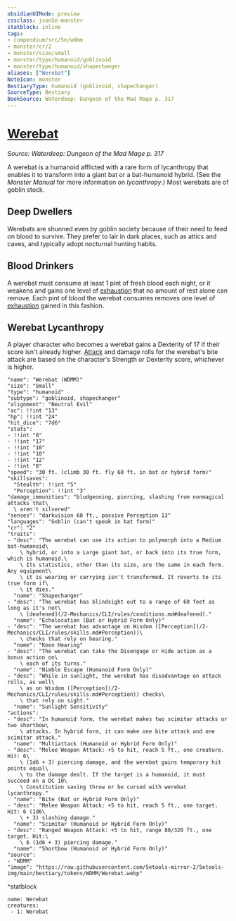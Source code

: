 ```yaml
---
obsidianUIMode: preview
cssclass: json5e-monster
statblock: inline
tags:
- compendium/src/5e/wdmm
- monster/cr/2
- monster/size/small
- monster/type/humanoid/goblinoid
- monster/type/humanoid/shapechanger
aliases: ["Werebat"]
NoteIcon: monster
BestiaryType: humanoid (goblinoid, shapechanger)
SourceType: Bestiary
BookSource: Waterdeep: Dungeon of the Mad Mage p. 317
---
```

# [Werebat](2-Mechanics/CLI/bestiary/humanoid/werebat-wdmm.md)
*Source: Waterdeep: Dungeon of the Mad Mage p. 317*  

A werebat is a humanoid afflicted with a rare form of lycanthropy that enables it to transform into a giant bat or a bat-humanoid hybrid. (See the *Monster Manual* for more information on *lycanthropy*.) Most werebats are of goblin stock.

## Deep Dwellers

Werebats are shunned even by goblin society because of their need to feed on blood to survive. They prefer to lair in dark places, such as attics and caves, and typically adopt nocturnal hunting habits.

## Blood Drinkers

A werebat must consume at least 1 pint of fresh blood each night, or it weakens and gains one level of [exhaustion](/2-Mechanics/CLI/rules/conditions.md#exhaustion) that no amount of rest alone can remove. Each pint of blood the werebat consumes removes one level of [exhaustion](/2-Mechanics/CLI/rules/conditions.md#exhaustion) gained in this fashion.

## Werebat Lycanthropy

A player character who becomes a werebat gains a Dexterity of 17 if their score isn't already higher. [Attack](/2-Mechanics/CLI/rules/actions.md#Attack) and damage rolls for the werebat's bite attack are based on the character's Strength or Dexterity score, whichever is higher.

```statblock
"name": "Werebat (WDMM)"
"size": "Small"
"type": "humanoid"
"subtype": "goblinoid, shapechanger"
"alignment": "Neutral Evil"
"ac": !!int "13"
"hp": !!int "24"
"hit_dice": "7d6"
"stats":
- !!int "8"
- !!int "17"
- !!int "10"
- !!int "10"
- !!int "12"
- !!int "8"
"speed": "30 ft. (climb 30 ft. fly 60 ft. in bat or hybrid form)"
"skillsaves":
  "Stealth": !!int "5"
  "Perception": !!int "3"
"damage_immunities": "bludgeoning, piercing, slashing from nonmagical attacks that\
  \ aren't silvered"
"senses": "darkvision 60 ft., passive Perception 13"
"languages": "Goblin (can't speak in bat form)"
"cr": "2"
"traits":
- "desc": "The werebat can use its action to polymorph into a Medium bat-humanoid\
    \ hybrid, or into a Large giant bat, or back into its true form, which is humanoid.\
    \ Its statistics, other than its size, are the same in each form. Any equipment\
    \ it is wearing or carrying isn't transformed. It reverts to its true form if\
    \ it dies."
  "name": "Shapechanger"
- "desc": "The werebat has blindsight out to a range of 60 feet as long as it's not\
    \ [deafened](/2-Mechanics/CLI/rules/conditions.md#deafened)."
  "name": "Echolocation (Bat or Hybrid Form Only)"
- "desc": "The werebat has advantage on Wisdom ([Perception](/2-Mechanics/CLI/rules/skills.md#Perception))\
    \ checks that rely on hearing."
  "name": "Keen Hearing"
- "desc": "The werebat can take the Disengage or Hide action as a bonus action on\
    \ each of its turns."
  "name": "Nimble Escape (Humanoid Form Only)"
- "desc": "While in sunlight, the werebat has disadvantage on attack rolls, as well\
    \ as on Wisdom ([Perception](/2-Mechanics/CLI/rules/skills.md#Perception)) checks\
    \ that rely on sight."
  "name": "Sunlight Sensitivity"
"actions":
- "desc": "In humanoid form, the werebat makes two scimitar attacks or two shortbow\
    \ attacks. In hybrid form, it can make one bite attack and one scimitar attack."
  "name": "Multiattack (Humanoid or Hybrid Form Only)"
- "desc": "Melee Weapon Attack: +5 to hit, reach 5 ft., one creature. Hit: 6\
    \ (1d6 + 3) piercing damage, and the werebat gains temporary hit points equal\
    \ to the damage dealt. If the target is a humanoid, it must succeed on a DC 10\
    \ Constitution saving throw or be cursed with werebat lycanthropy."
  "name": "Bite (Bat or Hybrid Form Only)"
- "desc": "Melee Weapon Attack: +5 to hit, reach 5 ft., one target. Hit: 6 (1d6\
    \ + 3) slashing damage."
  "name": "Scimitar (Humanoid or Hybrid Form Only)"
- "desc": "Ranged Weapon Attack: +5 to hit, range 80/320 ft., one target. Hit:\
    \ 6 (1d6 + 3) piercing damage."
  "name": "Shortbow (Humanoid or Hybrid Form Only)"
"source":
- "WDMM"
"image": "https://raw.githubusercontent.com/5etools-mirror-2/5etools-img/main/bestiary/tokens/WDMM/Werebat.webp"
```
^statblock

```encounter-table
name: Werebat
creatures:
 - 1: Werebat
```